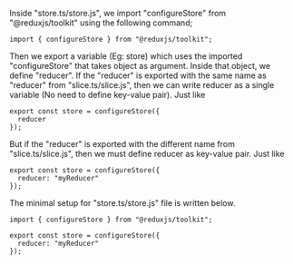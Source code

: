 Inside "store.ts/store.js", we import "configureStore" from "@reduxjs/toolkit" using the following command;

```
import { configureStore } from "@reduxjs/toolkit";
```

Then we export a variable (Eg: store) which uses the imported "configureStore" that takes object as argument. Inside that object, we define "reducer". If the "reducer" is exported with the same name as "reducer" from "slice.ts/slice.js", then we can write reducer as a single variable (No need to define key-value pair). Just like

```
export const store = configureStore({
  reducer
});
```

But if the "reducer" is exported with the different name from "slice.ts/slice.js", then we must define reducer as key-value pair. Just like

```
export const store = configureStore({
  reducer: "myReducer"
});
```

The minimal setup for "store.ts/store.js" file is written below.

```
import { configureStore } from "@reduxjs/toolkit";

export const store = configureStore({
  reducer: "myReducer"
});
```
